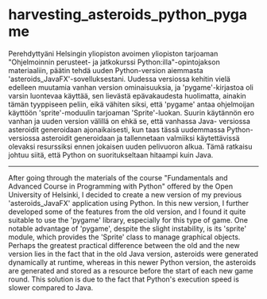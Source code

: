 # harvesting_asteroids_python_pygame

Perehdyttyäni Helsingin yliopiston avoimen yliopiston tarjoaman "Ohjelmoinnin
perusteet- ja jatkokurssi Python:illa"-opintojakson materiaaliin, päätin tehdä
uuden Python-version aiemmasta 'asteroids_JavaFX'-sovelluksestani. Uudessa
versiossa kehitin vielä edelleen muutamia vanhan version ominaisuuksia, ja
'pygame'-kirjastoa oli varsin luontevaa käyttää, sen lievästä epävakaudesta
huolimatta, ainakin tämän tyyppiseen peliin, eikä vähiten siksi, että 'pygame'
antaa ohjelmoijan käyttöön 'sprite'-moduulin tarjoaman 'Sprite'-luokan. Suurin
käytännön ero vanhan ja uuden version välillä on ehkä se, että vanhassa Java-
versiossa asteroidit generoidaan ajonaikaisesti, kun taas tässä uudemmassa Python-
versiossa asteroidit generoidaan ja tallennetaan valmiiksi käytettävissä olevaksi
resurssiksi ennen jokaisen uuden pelivuoron alkua. Tämä ratkaisu johtuu siitä,
että Python on suoritukseltaan hitaampi kuin Java.

---

After going through the materials of the course "Fundamentals and Advanced Course
in Programming with Python" offered by the Open University of Helsinki, I decided
to create a new version of my previous 'asteroids_JavaFX' application using Python.
In this new version, I further developed some of the features from the old version,
and I found it quite suitable to use the 'pygame' library, especially for this type
of game. One notable advantage of 'pygame', despite the slight instability, is its
'sprite' module, which provides the 'Sprite' class to manage graphical objects.
Perhaps the greatest practical difference between the old and the new version lies
in the fact that in the old Java version, asteroids were generated dynamically
at runtime, whereas in this newer Python version, the asteroids are generated
and stored as a resource before the start of each new game round. This solution
is due to the fact that Python's execution speed is slower compared to Java.
